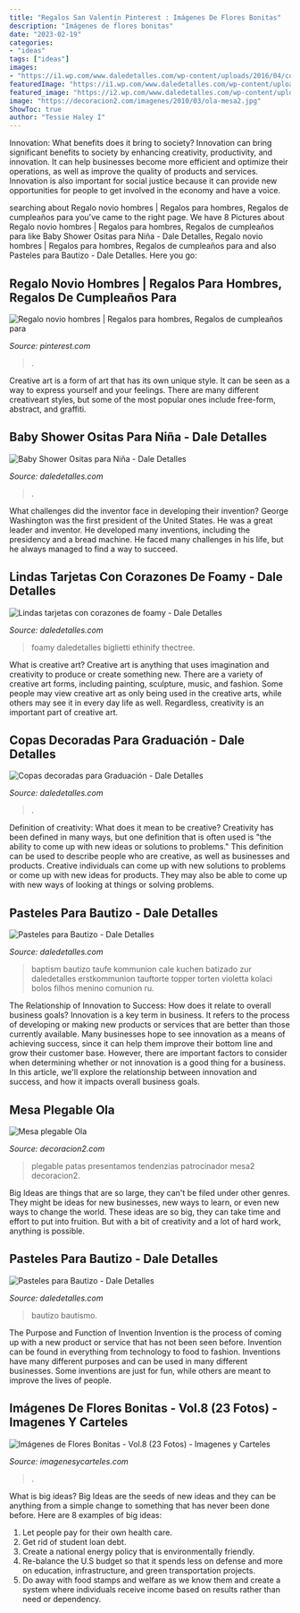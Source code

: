 ```yaml
---
title: "Regalos San Valentín Pinterest : Imágenes De Flores Bonitas"
description: "Imágenes de flores bonitas"
date: "2023-02-19"
categories:
- "ideas"
tags: ["ideas"]
images:
- "https://i1.wp.com/www.daledetalles.com/wp-content/uploads/2016/04/copa-para-graduacion.jpg"
featuredImage: "https://i1.wp.com/www.daledetalles.com/wp-content/uploads/2016/04/copa-para-graduacion.jpg"
featured_image: "https://i2.wp.com/www.daledetalles.com/wp-content/uploads/2016/06/pastel-para-bautizo23.jpg"
image: "https://decoracion2.com/imagenes/2010/03/ola-mesa2.jpg"
ShowToc: true
author: "Tessie Haley I"
---
```



Innovation: What benefits does it bring to society?
Innovation can bring significant benefits to society by enhancing creativity, productivity, and innovation. It can help businesses become more efficient and optimize their operations, as well as improve the quality of products and services. Innovation is also important for social justice because it can provide new opportunities for people to get involved in the economy and have a voice.

	

		
searching about Regalo novio hombres | Regalos para hombres, Regalos de cumpleaños para you've came to the right page. We have 8 Pictures about Regalo novio hombres | Regalos para hombres, Regalos de cumpleaños para like Baby Shower Ositas para Niña - Dale Detalles, Regalo novio hombres | Regalos para hombres, Regalos de cumpleaños para and also Pasteles para Bautizo - Dale Detalles. Here you go:
		
    
## Regalo Novio Hombres | Regalos Para Hombres, Regalos De Cumpleaños Para

<img loading=lazy src="https://i.pinimg.com/736x/f4/17/36/f41736c2633a8a0d2eb5cf8988bd3536.jpg" onerror="this.onerror=null;this.src='https://tse2.mm.bing.net/th?id=OIP.yy-3lsQvnXTx4-e0G93y5gHaJ4&amp;pid=15.1';" alt="Regalo novio hombres | Regalos para hombres, Regalos de cumpleaños para">

_Source: pinterest.com_

>. 

	

Creative art is a form of art that has its own unique style. It can be seen as a way to express yourself and your feelings. There are many different creativeart styles, but some of the most popular ones include free-form, abstract, and graffiti.

    
## Baby Shower Ositas Para Niña - Dale Detalles

<img loading=lazy src="https://i2.wp.com/www.daledetalles.com/wp-content/uploads/2016/02/osito4.jpg" onerror="this.onerror=null;this.src='https://tse1.mm.bing.net/th?id=OIP.LA25PKtFiwAVQMWd-8cJEAHaLG&amp;pid=15.1';" alt="Baby Shower Ositas para Niña - Dale Detalles">

_Source: daledetalles.com_

>. 

	

What challenges did the inventor face in developing their invention?
George Washington was the first president of the United States. He was a great leader and inventor. He developed many inventions, including the presidency and a bread machine. He faced many challenges in his life, but he always managed to find a way to succeed.

    
## Lindas Tarjetas Con Corazones De Foamy - Dale Detalles

<img loading=lazy src="https://i1.wp.com/www.daledetalles.com/wp-content/uploads/2019/01/tarjeta-con-corazones13.jpg?resize=500%2C667&amp;ssl=1" onerror="this.onerror=null;this.src='https://tse4.mm.bing.net/th?id=OIP.9pBm718ocIuVZY5Eh0MocwHaJ4&amp;pid=15.1';" alt="Lindas tarjetas con corazones de foamy - Dale Detalles">

_Source: daledetalles.com_

>foamy daledetalles biglietti ethinify thectree. 

	

What is creative art?
Creative art is anything that uses imagination and creativity to produce or create something new. There are a variety of creative art forms, including painting, sculpture, music, and fashion. Some people may view creative art as only being used in the creative arts, while others may see it in every day life as well. Regardless, creativity is an important part of creative art.

    
## Copas Decoradas Para Graduación - Dale Detalles

<img loading=lazy src="https://i1.wp.com/www.daledetalles.com/wp-content/uploads/2016/04/copa-para-graduacion.jpg" onerror="this.onerror=null;this.src='https://tse3.mm.bing.net/th?id=OIP.CZR3Y778h1apvrGlqONE-gHaLH&amp;pid=15.1';" alt="Copas decoradas para Graduación - Dale Detalles">

_Source: daledetalles.com_

>. 

	

Definition of creativity: What does it mean to be creative?
Creativity has been defined in many ways, but one definition that is often used is "the ability to come up with new ideas or solutions to problems." This definition can be used to describe people who are creative, as well as businesses and products. Creative individuals can come up with new solutions to problems or come up with new ideas for products. They may also be able to come up with new ways of looking at things or solving problems.

    
## Pasteles Para Bautizo - Dale Detalles

<img loading=lazy src="https://i1.wp.com/www.daledetalles.com/wp-content/uploads/2016/06/pastel-para-bautizo1.jpg" onerror="this.onerror=null;this.src='https://tse1.mm.bing.net/th?id=OIP.QJvV26lxeYuSaOedJn9FkgHaLH&amp;pid=15.1';" alt="Pasteles para Bautizo - Dale Detalles">

_Source: daledetalles.com_

>baptism bautizo taufe kommunion cale kuchen batizado zur daledetalles erstkommunion tauftorte topper torten violetta kolaci bolos filhos menino comunion ru. 

	

The Relationship of Innovation to Success: How does it relate to overall business goals?
Innovation is a key term in business. It refers to the process of developing or making new products or services that are better than those currently available. Many businesses hope to see innovation as a means of achieving success, since it can help them improve their bottom line and grow their customer base. However, there are important factors to consider when determining whether or not innovation is a good thing for a business. In this article, we'll explore the relationship between innovation and success, and how it impacts overall business goals.

    
## Mesa Plegable Ola

<img loading=lazy src="https://decoracion2.com/imagenes/2010/03/ola-mesa2.jpg" onerror="this.onerror=null;this.src='https://tse3.mm.bing.net/th?id=OIP.V8TqV-zQHc9D2KcQMOg2lQHaFk&amp;pid=15.1';" alt="Mesa plegable Ola">

_Source: decoracion2.com_

>plegable patas presentamos tendenzias patrocinador mesa2 decoracion2. 

	

Big Ideas are things that are so large, they can't be filed under other genres. They might be ideas for new businesses, new ways to learn, or even new ways to change the world. These ideas are so big, they can take time and effort to put into fruition. But with a bit of creativity and a lot of hard work, anything is possible.

    
## Pasteles Para Bautizo - Dale Detalles

<img loading=lazy src="https://i2.wp.com/www.daledetalles.com/wp-content/uploads/2016/06/pastel-para-bautizo23.jpg" onerror="this.onerror=null;this.src='https://tse4.mm.bing.net/th?id=OIP.-DCS2FS7kP0D3J0a5EtzMgHaJ8&amp;pid=15.1';" alt="Pasteles para Bautizo - Dale Detalles">

_Source: daledetalles.com_

>bautizo bautismo. 

	

The Purpose and Function of Invention
Invention is the process of coming up with a new product or service that has not been seen before. Invention can be found in everything from technology to food to fashion. Inventions have many different purposes and can be used in many different businesses. Some inventions are just for fun, while others are meant to improve the lives of people.

    
## Imágenes De Flores Bonitas - Vol.8 (23 Fotos) - Imagenes Y Carteles

<img loading=lazy src="http://4.bp.blogspot.com/-3pSiYL6WvXI/UVMhKYDkz1I/AAAAAAAAHgc/skNfujpgBIc/s1600/15639.jpg" onerror="this.onerror=null;this.src='https://tse3.mm.bing.net/th?id=OIP.KKiCfoajVq7RXlyLHJ03QgHaJ5&amp;pid=15.1';" alt="Imágenes de Flores Bonitas - Vol.8 (23 Fotos) - Imagenes y Carteles">

_Source: imagenesycarteles.com_

>. 

	

What is big ideas?
Big Ideas are the seeds of new ideas and they can be anything from a simple change to something that has never been done before. Here are 8 examples of big ideas: 
1. Let people pay for their own health care. 
2. Get rid of student loan debt. 
3. Create a national energy policy that is environmentally friendly. 
4. Re-balance the U.S budget so that it spends less on defense and more on education, infrastructure, and green transportation projects. 
5. Do away with food stamps and welfare as we know them and create a system where individuals receive income based on results rather than need or dependency. 

